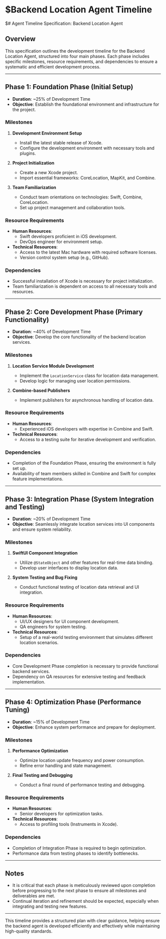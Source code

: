 # $Backend Location Agent Timeline

$# Agent Timeline Specification: Backend Location Agent

## Overview
This specification outlines the development timeline for the Backend Location Agent, structured into four main phases. Each phase includes specific milestones, resource requirements, and dependencies to ensure a systematic and efficient development process.

---

## Phase 1: Foundation Phase (Initial Setup)
- **Duration**: ~25% of Development Time
- **Objective**: Establish the foundational environment and infrastructure for the project.

### Milestones
1. **Development Environment Setup**
   - Install the latest stable release of Xcode.
   - Configure the development environment with necessary tools and plugins.

2. **Project Initialization**
   - Create a new Xcode project.
   - Import essential frameworks: CoreLocation, MapKit, and Combine.

3. **Team Familiarization**
   - Conduct team orientations on technologies: Swift, Combine, CoreLocation.
   - Set up project management and collaboration tools.

### Resource Requirements
- **Human Resources**: 
  - Swift developers proficient in iOS development.
  - DevOps engineer for environment setup.
- **Technical Resources**:
  - Access to the latest Mac hardware with required software licenses.
  - Version control system setup (e.g., GitHub).

### Dependencies
- Successful installation of Xcode is necessary for project initialization.
- Team familiarization is dependent on access to all necessary tools and resources.

---

## Phase 2: Core Development Phase (Primary Functionality)
- **Duration**: ~40% of Development Time
- **Objective**: Develop the core functionality of the backend location services.

### Milestones
1. **Location Service Module Development**
   - Implement the `LocationService` class for location data management.
   - Develop logic for managing user location permissions.

2. **Combine-based Publishers**
   - Implement publishers for asynchronous handling of location data.

### Resource Requirements
- **Human Resources**:
  - Experienced iOS developers with expertise in Combine and Swift.
- **Technical Resources**:
  - Access to a testing suite for iterative development and verification.

### Dependencies
- Completion of the Foundation Phase, ensuring the environment is fully set up.
- Availability of team members skilled in Combine and Swift for complex feature implementations.

---

## Phase 3: Integration Phase (System Integration and Testing)
- **Duration**: ~20% of Development Time
- **Objective**: Seamlessly integrate location services into UI components and ensure system reliability.

### Milestones
1. **SwiftUI Component Integration**
   - Utilize `@StateObject` and other features for real-time data binding.
   - Develop user interfaces to display location data.

2. **System Testing and Bug Fixing**
   - Conduct functional testing of location data retrieval and UI integration.

### Resource Requirements
- **Human Resources**:
  - UI/UX designers for UI component development.
  - QA engineers for system testing.
- **Technical Resources**:
  - Setup of a real-world testing environment that simulates different location scenarios.

### Dependencies
- Core Development Phase completion is necessary to provide functional backend services.
- Dependency on QA resources for extensive testing and feedback implementation.

---

## Phase 4: Optimization Phase (Performance Tuning)
- **Duration**: ~15% of Development Time
- **Objective**: Enhance system performance and prepare for deployment.

### Milestones
1. **Performance Optimization**
   - Optimize location update frequency and power consumption.
   - Refine error handling and state management.

2. **Final Testing and Debugging**
   - Conduct a final round of performance testing and debugging.

### Resource Requirements
- **Human Resources**:
  - Senior developers for optimization tasks.
- **Technical Resources**:
  - Access to profiling tools (Instruments in Xcode).

### Dependencies
- Completion of Integration Phase is required to begin optimization.
- Performance data from testing phases to identify bottlenecks.

---

## Notes
- It is critical that each phase is meticulously reviewed upon completion before progressing to the next phase to ensure all milestones and deliverables are met.
- Continual iteration and refinement should be expected, especially when integrating and testing new features.

--- 

This timeline provides a structured plan with clear guidance, helping ensure the backend agent is developed efficiently and effectively while maintaining high-quality standards. 